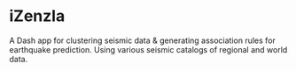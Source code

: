 # iZenzla
A Dash app for clustering seismic data & generating association rules for earthquake prediction.
Using various seismic catalogs of regional and world data.

